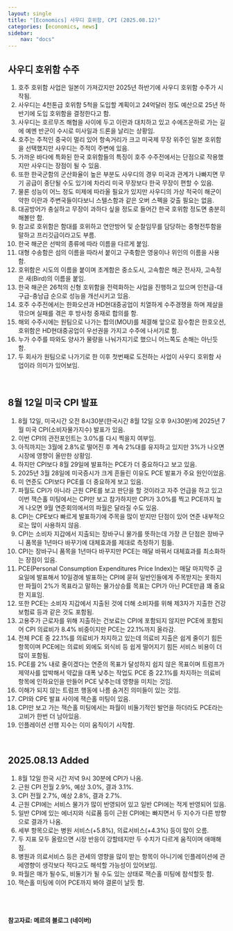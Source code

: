 ```yaml
---
layout: single
title: "[Economics] 사우디 호위함, CPI (2025.08.12)"
categories: [economics, news]
sidebar:
    nav: "docs"
---
```


## 사우디 호위함 수주
1. 호주 호위함 사업은 일본이 가져갔지만 2025년 하반기에 사우디 호위함 수주가 시작됨.
1. 사우디는 4천톤급 호위함 5척을 도입할 계획이고 24억달러 정도 예산으로 25년 하반기에 도입 호위함을 결정한다고 함.
1. 사우디는 호르무즈 해협을 사이에 두고 이란과 대치하고 있고 수에즈운하로 가는 길에 예멘 반군이 수시로 미사일과 드론을 날리는 상황임.
1. 호주는 주적인 중국이 멀리 있어 항속거리가 크고 미국제 무장 위주인 일본 호위함을 선택했지만 사우디는 주적이 주변에 있음.
1. 가까운 바다에 특화된 한국 호위함들의 특징이 호주 수주전에서는 단점으로 작용했지만 사우디는 장점이 될 수 있음.
1. 또한 한국군함의 군산화율이 높은 부분도 사우디의 경우 미국과 관계가 나빠지면 무기 공급이 중단될 수도 있기에 차라리 미국 무장보다 한국 무장이 편할 수 있음.
1. 물론 성능이 어느 정도 미제에 따라올 필요가 있지만 사우디의 가상 적국이 해군이 약한 이란과 주변국들이다보니 스텔스함과 같은 오버 스펙을 갖출 필요는 없음.
1. 대공방어가 충실하고 무장이 과하다 싶을 정도로 들어간 한국 호위함 정도면 충분히 해볼만 함.
1. 참고로 호위함은 함대를 호위하고 연안방어 및 순찰임무를 담당하는 중형전투함을 말하고 프리깃급이라고도 부름.
1. 한국 해군은 선박의 종류에 따라 이름을 다르게 붙임.
1. 대형 수송함은 섬의 이름을 따라서 붙이고 구축함은 영웅이나 위인의 이름을 사용함.
1. 호위함은 시도의 이름을 붙이며 초계함은 중소도시, 고속함은 해군 전사자, 고속정은 새(Bird)의 이름을 붙임.
1. 한국 해군은 26척의 신형 호위함을 전력화하는 사업을 진행하고 있으며 인천급-대구급-충남급 순으로 성능을 개선시키고 있음.
1. 호주 수주전에서는 한화오션과 HD현대중공업이 치열하게 수주경쟁을 하며 제살을 깎으며 실패를 겪은 후 방사청 중재로 합의를 함.
1. 해외 수주시에는 원팀으로 나가는 합의(MOU)를 체결해 앞으로 잠수함은 한호오션, 호위함은 HD현대중공업이 우선권을 가지고 수주에 나서기로 함.
1. 누가 수주를 따와도 양사가 물량을 나눠가지기로 했으니 어느쪽도 손해는 아닌듯 함.
1. 두 회사가 원팀으로 나가기로 한 이후 첫번째로 도전하는 사업이 사우디 호위함 사업이라 의미가 있어보임.

<br/>

## 8월 12일 미국 CPI 발표
1. 8월 12일, 미국시간 오전 8시30분(한국시간 8월 12일 오후 9시30분)에 2025년 7월 미국 CPI(소비자물가지수) 발표가 있음.
1. 이번 CPI의 관전포인트는 3.0%를 다시 찍을지 여부임.
1. 아직까지는 3월에 2.8%로 떨어진 후 계속 2%대를 유지하고 있지만 3%가 나오면 시장에 영향이 올만한 상황임.
1. 하지만 CPI보다 8월 29일에 발표하는 PCE가 더 중요하다고 보고 있음.
1. 2025년 3월 28일에 미국증시가 크게 흔들린 이유도 PCE 발표가 주요 원인이었음.
1. 미 연준도 CPI보다 PCE를 더 중요하게 보고 있음.
1. 파월도 CPI가 아니라 근원 CPE를 보고 판단을 할 것이라고 자주 언급을 하고 있고 이번 잭슨홀 미팅에서는 CPI만 보고 참가하지만 CPI가 3.0%를 찍고 PCE까지 높게 나오면 9월 연준회의에서의 파월은 달라질 수도 있음.
1. CPI는 CPE보다 빠르게 발표하기에 주목을 많이 받지만 단점이 있어 연준 내부적으로는 많이 사용하지 않음.
1. CPI는 소비자 지갑에서 지출되는 장바구니 물가를 뜻하는데 가장 큰 단점은 장바구니 품목을 1년마다 바꾸기에 대체효과를 제대로 측정하기 힘듦.
1. CPI는 장바구니 품목을 1년마다 바꾸지만 PCE는 매달 바꿔서 대체효과를 최소화하는 장점이 있음.
1. PCE(Personal Consumption Expenditures Price Index)는 매달 마지막주 금요일에 발표해서 10일경에 발표하는 CPI에 묻혀 일반인들에게 주목받지는 못하지만 파월이 2%가 목표라고 말하는 물가상승률 목표는 CPI가 아닌 PCE만큼 꽤 중요한 지표임.
1. 또한 PCE는 소비자 지갑에서 지출된 것에 더해 소비자를 위해 제3자가 지출한 건강보험료 등과 같은 것도 포함됨.
1. 고용주가 근로자를 위해 지출하는 건보료는 CPI에 포함되지 않지만 PCE에 포함되어 CPI 의료비가 8.4% 비중이지만 PCE는 22.1%까지 올라감.
1. 전체 PCE 중 22.1%를 의료비가 차지하고 있는데 의료비 지출은 쉽게 줄이기 힘든 항목이며 PCE에는 의료비 외에도 외식비 등 쉽게 떨어지기 힘든 서비스 비용이 더 많이 포함됨.
1. PCE를 2% 내로 줄이겠다는 연준의 목표가 달성하지 쉽지 않은 목표이며 트럼프가 제약사를 압박해서 약값을 대폭 낮추는 작업도 PCE 중 22.1%를 차지하는 의료비 항목에 인하요인을 만들어 PCE 낮추는데 영향을 미치는 것임.
1. 이해가 되지 않는 트럼프 행동에 나름 숨겨진 의미들이 있는 것임.
1. CPI와 CPE 발표 사이에 잭슨홀 미팅이 있음.
1. CPI만 보고 가는 잭슨홀 미팅에서는 파월이 비둘기적인 발언을 하더라도 PCE라는 고비가 한번 더 남아있음.
1. 인플레이션 선행 지수는 이미 움직이기 시작함.

<br/>

## 2025.08.13 Added
1. 8월 12일 한국 시간 저녁 9시 30분에 CPI가 나옴.
1. 근원 CPI 전월 2.9%, 예상 3.0%, 결과 3.1%.
1. CPI 전월 2.7%, 예상 2.8%, 결과 2.7%.
1. 근원 CPI에는 서비스 물가가 많이 반영되어 있고 일반 CPI에는 적게 반영되어 있음.
1. 일반 CPI에 있는 에너지와 식료품 등이 근원 CPI에는 빠지면서 두 지수가 다른 방향으로 결과가 나옴.
1. 세부 항목으로는 병원 서비스(+5.8%), 의료서비스(+4.3%) 등이 많이 오름.
1. 두 지표 모두 올랐으면 시장 반응이 강할테지만 두 수치가 다르게 움직이며 애매해짐.
1. 병원과 의료서비스 등은 관세의 영향을 많이 받는 항목이 아니기에 인플레이션에 관세영향이 생각보다 적다고도 해석할 가능성이 있어보임.
1. 파월은 매가 될수도, 비둘기가 될 수도 있는 상태로 잭슨홀 미팅에 참석할듯 함.
1. 잭슨홀 미팅에 이어 PCE까지 봐야 결론이 날듯 함.



<br/>
<br/>

#### 참고자료: 메르의 블로그 (네이버)